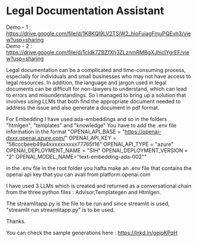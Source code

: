 # Legal Documentation Assistant

Demo - 1 : https://drive.google.com/file/d/1K8KQl9LV2TSjW2_hioFujagFmuPQEvh3/view?usp=sharing
<br/>
Demo - 2 : https://drive.google.com/file/d/1cIdk7ZBZfXh3ZLznmRMBgXJhicIYgrEF/view?usp=sharing


Legal documentation can be a complicated and time-consuming process, especially for individuals and small businesses who may not have access to legal resources. 
In addition, the language and jargon used in legal documents can be difficult for non-lawyers to understand, which can lead to errors and misunderstandings. 
So I managed to bring up a solution that involves using LLMs that both find the appropriate document needed to address the issue and also generate a 
document in pdf format. 

For Embedding I have used ada-embeddings and so in the folders "htmlgen", "templates" and "knowledge" You have to add the .env file information in the format
"OPENAI_API_BASE = "https://openai-dxxx.openai.azure.com/"
OPENAI_API_KEY = "58cccbeeb49a4xxxxxxxxxx77765f16"
OPENAI_API_TYPE = "azure"
OPENAI_DEPLOYMENT_NAME = "SIH"
OPENAI_DEPLOYMENT_VERSION = "2"
OPENAI_MODEL_NAME="text-embedding-ada-002""

in the .env file in the root folder you hafta make an .env file that contains the openai api key that you can avail from platform.openai.com

I have used 3 LLMs which is created and returned as a conversational chain from the three python files : Advisor,Templategen and Htmlgen.

The streamlitapp.py is the file to be run and since streamlit is used, "streamlit run streamlitapp.py" is to be used.

Thanks.

You can check the sample generations here : https://lnkd.in/geipKPqH
